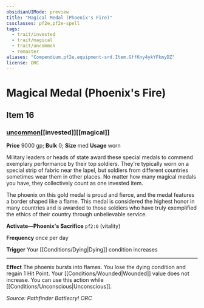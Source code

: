 ```yaml
---
obsidianUIMode: preview
title: "Magical Medal (Phoenix's Fire)"
cssclasses: pf2e,pf2e-spell
tags:
  - trait/invested
  - trait/magical
  - trait/uncommon
  - remaster
aliases: "Compendium.pf2e.equipment-srd.Item.GffKny4ykYFkmyDZ"
license: ORC
---
```

# Magical Medal (Phoenix's Fire)
## Item 16
### [uncommon](uncommon "Uncommon Rarity Trait")[[invested]][[magical]]


**Price** 9000 gp; 
**Bulk** 0; **Size** med
**Usage** worn

Military leaders or heads of state award these special medals to commend exemplary performance by their top soldiers. They're typically worn on a special strip of fabric near the lapel, but soldiers from different countries sometimes wear them in other places. No matter how many magical medals you have, they collectively count as one invested item.

The phoenix on this gold medal is proud and fierce, and the medal features a border shaped like a flame. This medal is considered the highest honor in many countries and is awarded to those soldiers who have truly exemplified the ethics of their country through unbelievable service.

**Activate—Phoenix's Sacrifice** `pf2:0` (vitality)

**Frequency** once per day

**Trigger** Your [[Conditions/Dying|Dying]] condition increases

* * *

**Effect** The phoenix bursts into flames. You lose the dying condition and regain 1 Hit Point. Your [[Conditions/Wounded|Wounded]] value does not increase. You can use this action while [[Conditions/Unconscious|Unconscious]].

*Source: Pathfinder Battlecry!*
*ORC*